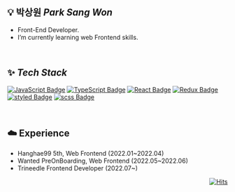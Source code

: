 
## 💡 박상원 *Park Sang Won*

- Front-End Developer.
- I’m currently learning web Frontend skills.


<br>

## ✨ *Tech Stack*

[![JavaScript Badge](https://img.shields.io/badge/JavaScript-F7DF1E?style=flat-square&logo=JavaScript&logoColor=white)](https://javascript.info/)
[![TypeScript Badge](https://img.shields.io/badge/TypeScript-007ACC?style=flat-square&logo=TypeScript&logoColor=white)](https://www.typescriptlang.org/)
[![React Badge](https://img.shields.io/badge/React-61DAFB?style=flat-square&logo=React&logoColor=white)](https://reactjs.org/)
[![Redux Badge](https://img.shields.io/badge/redux-764ABC?style=flat-square&logo=redux&logoColor=white)](https://ko.redux.js.org/)
[![styled Badge](https://img.shields.io/badge/StyledComponents-DB7093?style=flat-square&logo=styled-components&logoColor=white)]()
[![scss Badge](https://img.shields.io/badge/SCSS-CC6699?style=flat-square&logo=Sass&logoColor=white)]()
<!-- [![styled Badge](http://img.shields.io/badge/socket.io-010101?style=flat-square&logo=socket.io&logoColor=white)](https://socket.io/) -->

<br>

## ☁️ Experience

- Hanghae99 5th, Web Frontend (2022.01~2022.04)
- Wanted PreOnBoarding, Web Frontend (2022.05~2022.06)
- Trineedle Frontend Developer (2022.07~)


<div align="right">

[![Hits](https://hits.seeyoufarm.com/api/count/incr/badge.svg?url=https://github.com/wkqkel&count_bg=%23FDC8F8CB&title_bg=%23F54D4D96&icon=smugmug.svg&icon_color=%23E7E7E7&title=hits&edge_flat=false)](https://github.com/wkqkel)
</div>
